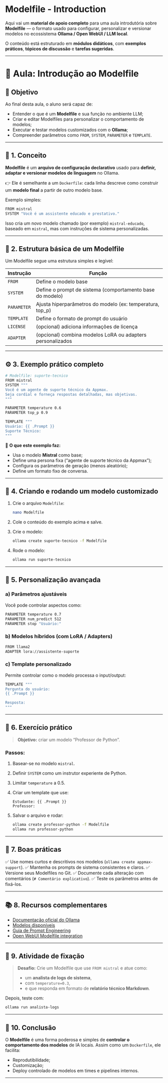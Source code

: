 
# Modelfile - Introduction

Aqui vai um **material de apoio completo** para uma aula introdutória sobre **Modelfile** — o formato usado para configurar, personalizar e versionar modelos no ecossistema **Ollama / Open WebUI / LLM local**.

O conteúdo está estruturado em **módulos didáticos**, com **exemplos práticos**, **tópicos de discussão** e **tarefas sugeridas**.

---

# 🧠 Aula: **Introdução ao Modelfile**

## 🎯 Objetivo

Ao final desta aula, o aluno será capaz de:

* Entender o que é um **Modelfile** e sua função no ambiente LLM;
* Criar e editar Modelfiles para personalizar o comportamento de modelos;
* Executar e testar modelos customizados com o **Ollama**;
* Compreender parâmetros como `FROM`, `SYSTEM`, `PARAMETER` e `TEMPLATE`.

---

## 🧩 1. Conceito

**Modelfile** é um **arquivo de configuração declarativo** usado para **definir, adaptar e versionar modelos de linguagem** no Ollama.

👉 Ele é semelhante a um `Dockerfile`:
cada linha descreve como construir um **modelo final** a partir de outro modelo base.

Exemplo simples:

```bash
FROM mistral
SYSTEM "Você é um assistente educado e prestativo."
```

Isso cria um novo modelo chamado (por exemplo) `mistral-educado`, baseado em `mistral`, mas com instruções de sistema personalizadas.

---

## 🧰 2. Estrutura básica de um Modelfile

Um Modelfile segue uma estrutura simples e legível:

| Instrução   | Função                                                     |
| ----------- | ---------------------------------------------------------- |
| `FROM`      | Define o modelo base                                       |
| `SYSTEM`    | Define o prompt de sistema (comportamento base do modelo)  |
| `PARAMETER` | Ajusta hiperparâmetros do modelo (ex: temperatura, top_p)  |
| `TEMPLATE`  | Define o formato de prompt do usuário                      |
| `LICENSE`   | (opcional) adiciona informações de licença                 |
| `ADAPTER`   | (opcional) combina modelos LoRA ou adapters personalizados |

---

## ⚙️ 3. Exemplo prático completo

```bash
# Modelfile: suporte-tecnico
FROM mistral
SYSTEM """
Você é um agente de suporte técnico da Appmax.
Seja cordial e forneça respostas detalhadas, mas objetivas.
"""

PARAMETER temperature 0.6
PARAMETER top_p 0.9

TEMPLATE """
Usuário: {{ .Prompt }}
Suporte Técnico:
"""
```

📘 **O que este exemplo faz:**

* Usa o modelo **Mistral** como base;
* Define uma persona fixa (“agente de suporte técnico da Appmax”);
* Configura os parâmetros de geração (menos aleatório);
* Define um formato fixo de conversa.

---

## 🚀 4. Criando e rodando um modelo customizado

1. Crie o arquivo `Modelfile`:

   ```bash
   nano Modelfile
   ```

2. Cole o conteúdo do exemplo acima e salve.

3. Crie o modelo:

   ```bash
   ollama create suporte-tecnico -f Modelfile
   ```

4. Rode o modelo:

   ```bash
   ollama run suporte-tecnico
   ```

---

## 🧩 5. Personalização avançada

### a) **Parâmetros ajustáveis**

Você pode controlar aspectos como:

```bash
PARAMETER temperature 0.7
PARAMETER num_predict 512
PARAMETER stop "Usuário:"
```

### b) **Modelos híbridos (com LoRA / Adapters)**

```bash
FROM llama2
ADAPTER lora://assistente-suporte
```

### c) **Template personalizado**

Permite controlar como o modelo processa o input/output:

```bash
TEMPLATE """
Pergunta do usuário:
{{ .Prompt }}

Resposta:
"""
```

---

## 🧪 6. Exercício prático

> **Objetivo:** criar um modelo “Professor de Python”.

### Passos:

1. Basear-se no modelo `mistral`.
2. Definir `SYSTEM` como um instrutor experiente de Python.
3. Limitar `temperature` a 0.5.
4. Criar um template que use:

   ```
   Estudante: {{ .Prompt }}
   Professor:
   ```
5. Salvar o arquivo e rodar:

   ```bash
   ollama create professor-python -f Modelfile
   ollama run professor-python
   ```

---

## 🧱 7. Boas práticas

✅ Use nomes curtos e descritivos nos modelos (`ollama create appmax-support`).
✅ Mantenha os prompts de sistema consistentes e claros.
✅ Versione seus Modelfiles no Git.
✅ Documente cada alteração com comentários (`# Comentário explicativo`).
✅ Teste os parâmetros antes de fixá-los.

---

## 📚 8. Recursos complementares

* [Documentação oficial do Ollama](https://github.com/ollama/ollama)
* [Modelos disponíveis](https://ollama.ai/library)
* [Guia de Prompt Engineering](https://platform.openai.com/docs/guides/prompt-engineering)
* [Open WebUI Modelfile integration](https://docs.openwebui.com/)

---

## 🧩 9. Atividade de fixação

> **Desafio:**
> Crie um Modelfile que use `FROM mistral` e atue como:
>
> * um **analista de logs de sistema**,
> * com `temperature=0.3`,
> * e que responda em formato de **relatório técnico Markdown**.

Depois, teste com:

```bash
ollama run analista-logs
```

---

## 🏁 10. Conclusão

O **Modelfile** é uma forma poderosa e simples de **controlar o comportamento dos modelos** de IA locais.
Assim como um `Dockerfile`, ele facilita:

* Reprodutibilidade;
* Customização;
* Deploy controlado de modelos em times e pipelines internos.

---
